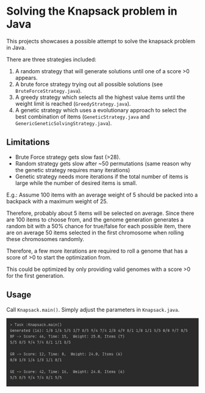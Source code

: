# Solving the Knapsack problem in Java

This projects showcases a possible attempt to solve the knapsack problem in Java.

There are three strategies included:

1. A random strategy that will generate solutions until one of a score >0 appears.
2. A brute force strategy trying out all possible solutions (see `BruteForceStrategy.java`).
3. A greedy strategy which selects all the highest value items until the weight limit is reached (`GreedyStrategy.java`).
4. A genetic strategy which uses a evolutionary approach to select the best combination of items (`GeneticStrategy.java` and `GenericGeneticSolvingStrategy.java`).

## Limitations

- Brute Force strategy gets slow fast (>28).
- Random strategy gets slow after ~50 permutations (same reason why the genetic strategy requires many iterations)
- Genetic strategy needs more iterations if the total number of items is large while the number of desired items is small.
 
E.g.: Assume 100 items with an average weight of 5 should be packed into a backpack with a maximum weight of 25.

Therefore, probably about 5 items will be selected on average. Since there are 100 items to choose from, and the genome generation generates a random bit with a 50% chance for true/false for each possible item, there are on average 50 items selected in the first chromosome when rolling these chromosomes randomly.

Therefore, a few more iterations are required to roll a genome that has a score of >0 to start the optimization from.  

This could be optimized by only providing valid genomes with a score >0 for the first generation.

## Usage
Call `Knapsack.main()`. Simply adjust the parameters in `Knapsack.java`.


![Knapsack image](Knapsack.jpg)
